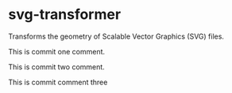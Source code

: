 # svg-transformer
Transforms the geometry of Scalable Vector Graphics (SVG) files.

This is commit one comment.

This is commit two comment.

This is commit comment three
